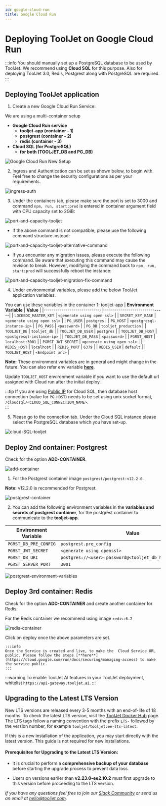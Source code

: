 ```yaml
---
id: google-cloud-run
title: Google Cloud Run
---
```


# Deploying ToolJet on Google Cloud Run

:::info
You should manually set up a PostgreSQL database to be used by ToolJet. We recommend using **Cloud SQL** for this purpose.
Also for deploying ToolJet 3.0, Redis, Postgrest along with PostgreSQL are required.
:::

<!-- Follow the steps below to deploy ToolJet on Cloud run with `gcloud` CLI. -->

## Deploying ToolJet application
1. Create a new Google Cloud Run Service:
        
We are using a multi-container setup

- **Google Cloud Run service**
  - **tooljet-app (container - 1)**
  - **postgrest (container - 2)**
  - **redis (container - 3)**
- **Cloud SQL (for PostgreSQL)**
  - **for both (TOOLJET_DB and PG_DB)** 

<div style={{textAlign: 'left'}}>
  <img className="screenshot-full" src="/img/cloud-run/google-cloud-run-setup-V3.png" alt="Google Cloud Run New Setup" />
</div>

2. Ingress and Authentication can be set as shown below, to begin with. Feel free to change the security configurations as per your requirements.

  <div style={{textAlign: 'center'}}>
  <img className="screenshot-full" src="/img/cloud-run/ingress-auth-V3.png" alt="ingress-auth" />
  </div>

3. Under the containers tab, please make sure the port is set to 3000 and command `npm, run, start:prod` is entered in container argument field with CPU capacity set to 2GiB:

  <div style={{textAlign: 'center'}}>
  <img className="screenshot-full" src="/img/cloud-run/port-and-capacity-postgrest-v2.png" alt="port-and-capacity-tooljet" />
  </div>


- If the above command is not compatible, please use the following command structure instead:

 <div style={{textAlign: 'center'}}>
  <img className="screenshot-full" src="/img/cloud-run/port-and-capacity-postgrest-alternative-command.png" alt="port-and-capacity-tooljet-alternative-command" />
  </div>

- If you encounter any migration issues, please execute the following command. Be aware that executing this command may cause the revision to break. However, modifying the command back to `npm, run, start:prod` will successfully reboot the instance:

 <div style={{textAlign: 'center'}}>
  <img className="screenshot-full" src="/img/cloud-run/port-and-capacity-postgrest-migration-fix-command.png" alt="port-and-capacity-tooljet-migration-fix-command" />
  </div>

4. Under environmental variables, please add the below ToolJet application variables. 
  
  You can use these variables in the container 1: tooljet-app
| **Environment Variable**   | **Value**                     |
|-----------------------------|-------------------------------|
| `LOCKBOX_MASTER_KEY`       | `<generate using open ssl>`   |
| `SECRET_KEY_BASE`          | `<generate using open ssl>`   |
| `PG_USER`                  | `postgres`                   |
| `PG_HOST`                  | `<postgresql-instance-ip>`    |
| `PG_PASS`                  | `<password>`                 |
| `PG_DB`                    | `tooljet_production`          |
| `TOOLJET_DB`               | `tooljet_db`      |
| `TOOLJET_DB_USER`          | `postgres`                   |
| `TOOLJET_DB_HOST`          | `<postgresql-instance-ip>`    |
| `TOOLJET_DB_PASS`          | `<password>`                 |
| `PGRST_HOST`               | `localhost:3001`             |
| `PGRST_JWT_SECRET`         | `<generate using open ssl>`   |
| `REDIS_HOST`               | `localhost`                  |
| `REDIS_PORT`               | `6379`                       |
| `REDIS_USER`               | `default`                    |
| `TOOLJET_HOST`             | `<Endpoint url>`             |

**Note:** These environment variables are in general and might change in the future. You can also refer env variable [**here**](/docs/setup/env-vars). 


  Update `TOOLJET_HOST` environment variable if you want to use the default url assigned with Cloud run after the initial deploy.



:::tip
If you are using [Public IP](https://cloud.google.com/sql/docs/postgres/connect-run) for Cloud SQL, then database host connection (value for `PG_HOST`) needs to be set using unix socket format, `/cloudsql/<CLOUD_SQL_CONNECTION_NAME>`.  
:::


5. Please go to the connection tab. Under the Cloud SQL instance please select the PostgreSQL database which you have set-up.

  <div style={{textAlign: 'center'}}>
  <img className="screenshot-full" src="/img/cloud-run/cloud-SQL-tooljet.png" alt="cloud-SQL-tooljet" />
  </div>

## Deploy 2nd container: Postgrest

Check for the option **ADD-CONTAINER**.

<div style={{textAlign: 'center'}}>
  <img className="screenshot-full" src="/img/cloud-run/add-container.png" alt="add-container" />
  </div>

1. For the Postgrest container image `postgrest/postgrest:v12.2.0`.

  **Note:** v12.2.0 is recommended for Postgrest.


<div style={{textAlign: 'center'}}>
  <img className="screenshot-full" src="/img/cloud-run/postgrest-container.png" alt="postgrest-container" />
  </div>

2. You can add the following environment variables in the **variables and secrets of postgrest container**, for the postgrest container to communicate to the **tooljet-app**.

| **Environment Variable**   | **Value**                                                   |
|-----------------------------|------------------------------------------------------------|
| `PGRST_DB_PRE_CONFIG`      | `postgrest.pre_config`                                      |
| `PGRST_JWT_SECRET`         | `<generate using openssl>`                                  |
| `PGRST_DB_URI`             | `postgres://<user>:password@<tooljet_db_host>/<tooljet_db>` |
| `PGRST_SERVER_PORT`        | `3001`                                                      |

<div style={{textAlign: 'center'}}>
  <img className="screenshot-full" src="/img/cloud-run/postgrest-environment-variables.png" alt="postgrest-environment-variables" />
  </div>


## Deploy 3rd container: Redis

Check for the option **ADD-CONTAINER** and create another container for Redis.

For the Redis container we recommend using image `redis:6.2`

<div style={{textAlign: 'center'}}>
  <img className="screenshot-full" src="/img/cloud-run/redis-container.png" alt="redis-container" />
  </div>


  Click on deploy once the above parameters are set. 

    :::info
    Once the Service is created and live, to make the  Cloud Service URL public. Please follow the steps [**here**](https://cloud.google.com/run/docs/securing/managing-access) to make the service public.
    :::

:::warning
To enable ToolJet AI features in your ToolJet deployment, whitelist `https://api-gateway.tooljet.ai`.
:::


## Upgrading to the Latest LTS Version

New LTS versions are released every 3-5 months with an end-of-life of 18 months. To check the latest LTS version, visit the [ToolJet Docker Hub](https://hub.docker.com/r/tooljet/tooljet/tags) page. The LTS tags follow a naming convention with the prefix `LTS-` followed by the version number, for example `tooljet/tooljet:ee-lts-latest`.

If this is a new installation of the application, you may start directly with the latest version. This guide is not required for new installations.

#### Prerequisites for Upgrading to the Latest LTS Version:

- It is crucial to perform a **comprehensive backup of your database** before starting the upgrade process to prevent data loss.

- Users on versions earlier than **v2.23.0-ee2.10.2** must first upgrade to this version before proceeding to the LTS version.


*If you have any questions feel free to join our [Slack Community](https://tooljet.com/slack) or send us an email at hello@tooljet.com.*
